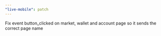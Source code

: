 ```yaml
---
"live-mobile": patch
---
```


Fix event button_clicked on market, wallet and account page so it sends the correct page name
